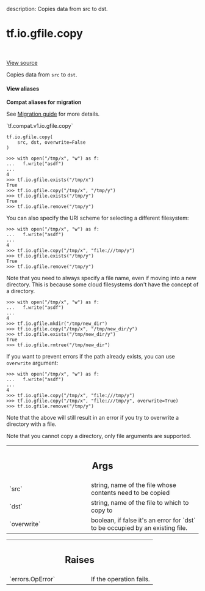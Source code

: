 description: Copies data from src to dst.

<div itemscope itemtype="http://developers.google.com/ReferenceObject">
<meta itemprop="name" content="tf.io.gfile.copy" />
<meta itemprop="path" content="Stable" />
</div>

# tf.io.gfile.copy

<!-- Insert buttons and diff -->

<table class="tfo-notebook-buttons tfo-api nocontent" align="left">

</table>

<a target="_blank" class="external" href="/code/stable/tensorflow/python/lib/io/file_io.py">View source</a>



Copies data from `src` to `dst`.


<section class="expandable">
  <h4 class="showalways">View aliases</h4>
  <p>
<b>Compat aliases for migration</b>
<p>See
<a href="https://www.tensorflow.org/guide/migrate">Migration guide</a> for
more details.</p>
<p>`tf.compat.v1.io.gfile.copy`</p>
</p>
</section>

<pre class="devsite-click-to-copy prettyprint lang-py tfo-signature-link">
<code>tf.io.gfile.copy(
    src, dst, overwrite=False
)
</code></pre>



<!-- Placeholder for "Used in" -->

```
>>> with open("/tmp/x", "w") as f:
...   f.write("asdf")
...
4
>>> tf.io.gfile.exists("/tmp/x")
True
>>> tf.io.gfile.copy("/tmp/x", "/tmp/y")
>>> tf.io.gfile.exists("/tmp/y")
True
>>> tf.io.gfile.remove("/tmp/y")
```

You can also specify the URI scheme for selecting a different filesystem:

```
>>> with open("/tmp/x", "w") as f:
...   f.write("asdf")
...
4
>>> tf.io.gfile.copy("/tmp/x", "file:///tmp/y")
>>> tf.io.gfile.exists("/tmp/y")
True
>>> tf.io.gfile.remove("/tmp/y")
```

Note that you need to always specify a file name, even if moving into a new
directory. This is because some cloud filesystems don't have the concept of a
directory.

```
>>> with open("/tmp/x", "w") as f:
...   f.write("asdf")
...
4
>>> tf.io.gfile.mkdir("/tmp/new_dir")
>>> tf.io.gfile.copy("/tmp/x", "/tmp/new_dir/y")
>>> tf.io.gfile.exists("/tmp/new_dir/y")
True
>>> tf.io.gfile.rmtree("/tmp/new_dir")
```

If you want to prevent errors if the path already exists, you can use
`overwrite` argument:

```
>>> with open("/tmp/x", "w") as f:
...   f.write("asdf")
...
4
>>> tf.io.gfile.copy("/tmp/x", "file:///tmp/y")
>>> tf.io.gfile.copy("/tmp/x", "file:///tmp/y", overwrite=True)
>>> tf.io.gfile.remove("/tmp/y")
```

Note that the above will still result in an error if you try to overwrite a
directory with a file.

Note that you cannot copy a directory, only file arguments are supported.

<!-- Tabular view -->
 <table class="responsive fixed orange">
<colgroup><col width="214px"><col></colgroup>
<tr><th colspan="2"><h2 class="add-link">Args</h2></th></tr>

<tr>
<td>
`src`<a id="src"></a>
</td>
<td>
string, name of the file whose contents need to be copied
</td>
</tr><tr>
<td>
`dst`<a id="dst"></a>
</td>
<td>
string, name of the file to which to copy to
</td>
</tr><tr>
<td>
`overwrite`<a id="overwrite"></a>
</td>
<td>
boolean, if false it's an error for `dst` to be occupied by an
existing file.
</td>
</tr>
</table>



<!-- Tabular view -->
 <table class="responsive fixed orange">
<colgroup><col width="214px"><col></colgroup>
<tr><th colspan="2"><h2 class="add-link">Raises</h2></th></tr>

<tr>
<td>
`errors.OpError`<a id="errors.OpError"></a>
</td>
<td>
If the operation fails.
</td>
</tr>
</table>

